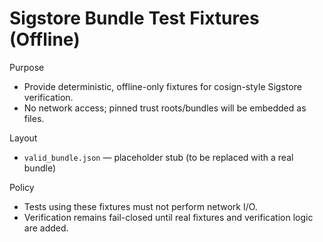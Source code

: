 # Sigstore Bundle Test Fixtures (Offline)

Purpose
- Provide deterministic, offline-only fixtures for cosign-style Sigstore verification.
- No network access; pinned trust roots/bundles will be embedded as files.

Layout
- `valid_bundle.json` — placeholder stub (to be replaced with a real bundle)

Policy
- Tests using these fixtures must not perform network I/O.
- Verification remains fail-closed until real fixtures and verification logic are added.

